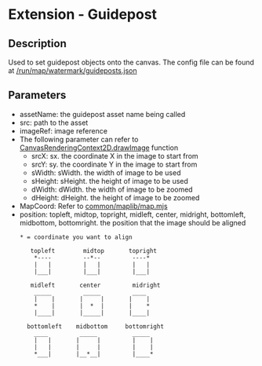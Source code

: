 # Extension - Guidepost
## Description
Used to set guidepost objects onto the canvas.
The config file can be found at [/run/map/watermark/guideposts.json](../../run/map/watermark/guideposts.json)

## Parameters
* assetName: the guidepost asset name being called
* src: path to the asset
* imageRef: image reference
* The following parameter can refer to [CanvasRenderingContext2D.drawImage](https://developer.mozilla.org/zh-CN/docs/Web/API/CanvasRenderingContext2D/drawImage) function
    * srcX: sx. the coordinate X in the image to start from
    * srcY: sy. the coordinate Y in the image to start from
    * sWidth: sWidth. the width of image to be used
    * sHeight: sHeight. the height of image to be used
    * dWidth: dWidth. the width of image to be zoomed
    * dHeight: dHeight. the height of image to be zoomed
* MapCoord: Refer to [common/maplib/map.mjs](../../common/maplib/map.mjs)
* position: topleft, midtop, topright, midleft, center, midright, bottomleft, midbottom, bottomright. the position that the image should be aligned
    ```
    * = coordinate you want to align
    
       topleft        midtop       topright
        *----         --*--         ----*
        |   |         |   |         |   |
        |___|         |___|         |___|

       midleft       center         midright
        _____         _____         ____
        |    |       |     |       |    |
        *    |       |  *  |       |    *
        |____|       |_____|       |____|

      bottomleft    midbottom     bottomright
        ____         _____          _____
        |   |       |     |         |    |
        |   |       |     |         |    |
        *___|       |__*__|         |____*
    ```
